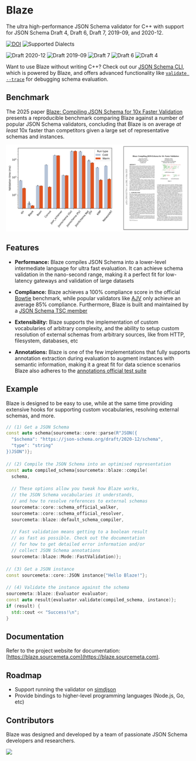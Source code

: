 Blaze
=====

The ultra high-performance JSON Schema validator for C++ with support for JSON
Schema Draft 4, Draft 6, Draft 7, 2019-09, and 2020-12.

[![DOI](https://zenodo.org/badge/DOI/10.5281/zenodo.14867298.svg)](https://doi.org/10.5281/zenodo.14867298)
![Supported Dialects](https://img.shields.io/endpoint?url=https%3A%2F%2Fbowtie.report%2Fbadges%2Fc%2B%2B-blaze%2Fsupported_versions.json)

![Draft 2020-12](https://img.shields.io/endpoint?url=https%3A%2F%2Fbowtie.report%2Fbadges%2Fc%2B%2B-blaze%2Fcompliance%2Fdraft2020-12.json)
![Draft 2019-09](https://img.shields.io/endpoint?url=https%3A%2F%2Fbowtie.report%2Fbadges%2Fc%2B%2B-blaze%2Fcompliance%2Fdraft2019-09.json)
![Draft 7](https://img.shields.io/endpoint?url=https%3A%2F%2Fbowtie.report%2Fbadges%2Fc%2B%2B-blaze%2Fcompliance%2Fdraft7.json)
![Draft 6](https://img.shields.io/endpoint?url=https%3A%2F%2Fbowtie.report%2Fbadges%2Fc%2B%2B-blaze%2Fcompliance%2Fdraft6.json)
![Draft 4](https://img.shields.io/endpoint?url=https%3A%2F%2Fbowtie.report%2Fbadges%2Fc%2B%2B-blaze%2Fcompliance%2Fdraft4.json)

Want to use Blaze without writing C++? Check out our [JSON Schema
CLI](https://github.com/sourcemeta/jsonschema), which is powered by Blaze, and
offers advanced functionality like [`validate
--trace`](https://github.com/sourcemeta/jsonschema/blob/main/docs/validate.markdown)
for debugging schema evaluation.

Benchmark
---------

The 2025 paper [Blaze: Compiling JSON Schema for 10x Faster
Validation](https://arxiv.org/abs/2503.02770) presents a reproducible benchmark
comparing Blaze against a number of popular JSON Schema validators, concluding
that Blaze is on average _at least_ 10x faster than competitors given a large
set of representative schemas and instances.

[![](./assets/banner.png)](https://arxiv.org/abs/2503.02770)

Features
--------

- **Performance:** Blaze compiles JSON Schema into a lower-level intermediate
  language for ultra fast evaluation. It can achieve schema validation in the
  nano-second range, making it a perfect fit for low-latency gateways and
  validation of large datasets

- **Compliance:** Blaze achieves a 100% compliance score in the official
  [Bowtie](https://bowtie.report/#/implementations/cpp-blaze) benchmark, while
  popular validators like [AJV](https://bowtie.report/#/implementations/js-ajv)
  only achieve an average 85% compliance. Furthermore, Blaze is built and
  maintained by a [JSON Schema TSC member](https://www.jviotti.com)

- **Extensibility:** Blaze supports the implementation of custom vocabularies
  of arbitrary complexity, and the ability to setup custom resolution of
  external schemas from arbitrary sources, like from HTTP, filesystem,
  databases, etc

- **Annotations:** Blaze is one of the few implementations that fully supports
  annotation extraction during evaluation to augment instances with semantic
  information, making it a great fit for data science scenarios Blaze also
  adheres to the [annotations official test
  suite](https://github.com/json-schema-org/JSON-Schema-Test-Suite/tree/main/annotations)

Example
-------

Blaze is designed to be easy to use, while at the same time providing extensive
hooks for supporting custom vocabularies, resolving external schemas, and more.

```cpp
// (1) Get a JSON Schema
const auto schema{sourcemeta::core::parse(R"JSON({
  "$schema": "https://json-schema.org/draft/2020-12/schema",
  "type": "string"
})JSON")};

// (2) Compile the JSON Schema into an optimised representation
const auto compiled_schema{sourcemeta::blaze::compile(
  schema,

  // These options allow you tweak how Blaze works,
  // the JSON Schema vocabularies it understands,
  // and how to resolve references to external schemas
  sourcemeta::core::schema_official_walker,
  sourcemeta::core::schema_official_resolver,
  sourcemeta::blaze::default_schema_compiler,

  // Fast validation means getting to a boolean result
  // as fast as possible. Check out the documentation
  // for how to get detailed error information and/or
  // collect JSON Schema annotations
  sourcemeta::blaze::Mode::FastValidation)};

// (3) Get a JSON instance
const sourcemeta::core::JSON instance{"Hello Blaze!"};

// (4) Validate the instance against the schema
sourcemeta::blaze::Evaluator evaluator;
const auto result{evaluator.validate(compiled_schema, instance)};
if (result) {
  std::cout << "Success!\n";
}
```

Documentation
-------------

Refer to the project website for documentation:
[https://blaze.sourcemeta.com](https://blaze.sourcemeta.com).

Roadmap
-------

- Support running the validator on [simdjson](https://github.com/simdjson/simdjson)
- Provide bindings to higher-level programming languages (Node.js, Go, etc)

Contributors
------------

Blaze was designed and developed by a team of passionate JSON Schema developers
and researchers.

<a href="https://github.com/sourcemeta/blaze/graphs/contributors">
  <img src="https://contrib.rocks/image?repo=sourcemeta/blaze" />
</a>
